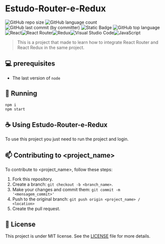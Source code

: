 # Estudo-Router-e-Redux

![GitHub repo size](https://img.shields.io/github/repo-size/ThomasLincoln/Estudo-Router-e-Redux) 
![GitHub language count](https://img.shields.io/github/languages/count/ThomasLincoln/nome_do_prEstudo-Router-e-Reduxojeto)
![GitHub last commit (by committer)](https://img.shields.io/github/last-commit/ThomasLincoln/Estudo-Router-e-Redux)
![Static Badge](https://img.shields.io/badge/for-study-brightgreen?color=purple)
![GitHub top language](https://img.shields.io/github/languages/top/ThomasLincoln/Estudo-Router-e-Redux)
![React](https://img.shields.io/badge/react-%2320232a.svg?style=for-the-badge&logo=react&logoColor=%2361DAFB)![React Router](https://img.shields.io/badge/React_Router-CA4245?style=for-the-badge&logo=react-router&logoColor=white)![Redux](https://img.shields.io/badge/redux-%23593d88.svg?style=for-the-badge&logo=redux&logoColor=white)![Visual Studio Code](https://img.shields.io/badge/Visual%20Studio%20Code-0078d7.svg?style=for-the-badge&logo=visual-studio-code&logoColor=white)![JavaScript](https://img.shields.io/badge/javascript-%23323330.svg?style=for-the-badge&logo=javascript&logoColor=%23F7DF1E)

> This is a project that made to learn how to integrate React Router and React Redux in the same project. 


## 💻 prerequisites

- The last version of `node`

## 🚀 Running


```
npm i 
npm start
```

## ☕ Using Estudo-Router-e-Redux

To use this project you just need to run the project and login. 

## 📫 Contributing to <project_name>

To contribute to <project_name>, follow these steps:

1. Fork this repository.
2. Create a branch: `git checkout -b <branch_name>`.
3. Make your changes and commit them: `git commit -m '<mensagem_commit>'`
4. Push to the original branch: `git push origin <project_name> / <location>`
5. Create the pull request.

## 📝 License

This project is under MIT license. See the [LICENSE](LICENSE.md) file for more details.
